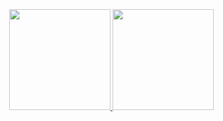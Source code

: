 <div align="center">
  <a href="https://github.com/Gustavoliveira777">
  <img height="180em" src="https://github-readme-stats.vercel.app/api?username=Gustavoliveira777&show_icons=true&theme=algolia&include_all_commits=true&count_private=true"/>
  <img height="180em" src="https://github-readme-stats.vercel.app/api/top-langs/?username=Gustavoliveira777&layout=compact&langs_count=7&theme=algolia"/>
</div>
